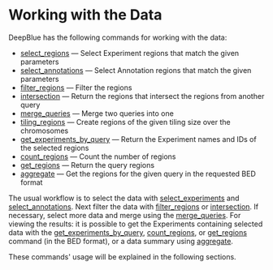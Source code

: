 # Working with the Data

DeepBlue has the following commands for working with the data:

* [select_regions](http://deepblue.mpi-inf.mpg.de/api.html#api-select_regions) — Select Experiment regions that match the given parameters
* [select_annotations](http://deepblue.mpi-inf.mpg.de/api.html#api-select_annotations) — Select Annotation regions that match the given parameters
* [filter_regions](http://deepblue.mpi-inf.mpg.de/api.html#api-filter_regions) — Filter the regions
* [intersection](http://deepblue.mpi-inf.mpg.de/api.html#api-intersection) — Return the regions that intersect the regions from another query
* [merge_queries](http://deepblue.mpi-inf.mpg.de/api.html#api-merge_queries) — Merge two queries into one
* [tiling_regions](http://deepblue.mpi-inf.mpg.de/api.html#api-tiling_regions) — Create regions of the given tiling size over the chromosomes
* [get_experiments_by_query](http://deepblue.mpi-inf.mpg.de/api.html#api-get_experiments_by_query) — Return the Experiment names and IDs of the selected regions
* [count_regions](http://deepblue.mpi-inf.mpg.de/api.html#api-count_regions) — Count the number of regions
* [get_regions](http://deepblue.mpi-inf.mpg.de/api.html#api-get_regions) — Return the query regions
* [aggregate](http://deepblue.mpi-inf.mpg.de/api.html#api-aggregate) — Get the regions for the given query in the requested BED format

The usual workflow is to select the data with [select_experiments](http://deepblue.mpi-inf.mpg.de/api.html#api-select_regions) and [select_annotations](http://deepblue.mpi-inf.mpg.de/api.html#api-select_annotations).
Next filter the data with [filter_regions](http://deepblue.mpi-inf.mpg.de/api.html#api-filter_regions) or [intersection](http://deepblue.mpi-inf.mpg.de/api.html#api-intersection).
If necessary, select more data and merge using the [merge_queries](http://deepblue.mpi-inf.mpg.de/api.html#api-merge_queries).
For viewing the results: it is possible to get the Experiments containing selected data with the [get_experiments_by_query](http://deepblue.mpi-inf.mpg.de/api.html#api-get_experiments_by_query), [count_regions](http://deepblue.mpi-inf.mpg.de/api.html#api-count_regions), or [get_regions](http://deepblue.mpi-inf.mpg.de/api.html#api-get_regions) command (in the BED format), or a data summary using [aggregate](http://deepblue.mpi-inf.mpg.de/api.html#api-aggregate).

These commands' usage will be explained in the following sections.
